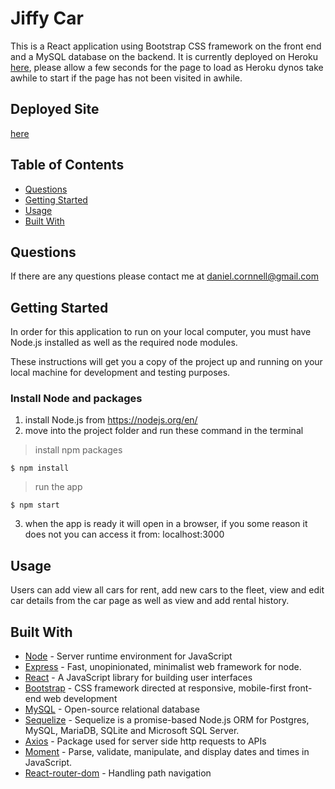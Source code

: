 # Jiffy Car

This is a React application using Bootstrap CSS framework on the front end and a MySQL database on the backend. It is currently deployed on Heroku [here](https://jiffycar.herokuapp.com/), please allow a few seconds for the page to load as Heroku dynos take awhile to start if the page has not been visited in awhile.

## Deployed Site

[here](https://jiffycar.herokuapp.com/)

## Table of Contents
- [Questions](#questions)
- [Getting Started](#getting-started)
- [Usage](#usage)
- [Built With](#built-with)

## Questions

If there are any questions please contact me at daniel.cornnell@gmail.com

## Getting Started

In order for this application to run on your local computer, you must have Node.js installed as well as the required node modules.

These instructions will get you a copy of the project up and running on your local machine for development and testing purposes.


### Install Node and packages

1. install Node.js from <https://nodejs.org/en/>
2. move into the project folder and run these command in the terminal

> install npm packages

```shell
$ npm install
```

> run the app

```shell
$ npm start
```

3. when the app is ready it will open in a browser, if you some reason it does not you can access it from:
localhost:3000

## Usage

Users can add view all cars for rent, add new cars to the fleet, view and edit car details from the car page as well as view and add rental history.

## Built With

- [Node](https://nodejs.org/en/) - Server runtime environment for JavaScript
- [Express](https://www.npmjs.com/package/express) - Fast, unopinionated, minimalist web framework for node.
- [React](https://reactjs.org/) - A JavaScript library for building user interfaces
- [Bootstrap](https://getbootstrap.com/) - CSS framework directed at responsive, mobile-first front-end web development
- [MySQL](https://www.mysql.com/products/community/) - Open-source relational database
- [Sequelize](https://www.npmjs.com/package/sequelize) - Sequelize is a promise-based Node.js ORM for Postgres, MySQL, MariaDB, SQLite and Microsoft SQL Server.
- [Axios](https://www.npmjs.com/package/axios) - Package used for server side http requests to APIs
- [Moment](https://momentjs.com/) - Parse, validate, manipulate, and display dates and times in JavaScript.
- [React-router-dom](https://www.npmjs.com/package/react-router-dom) - Handling path navigation
